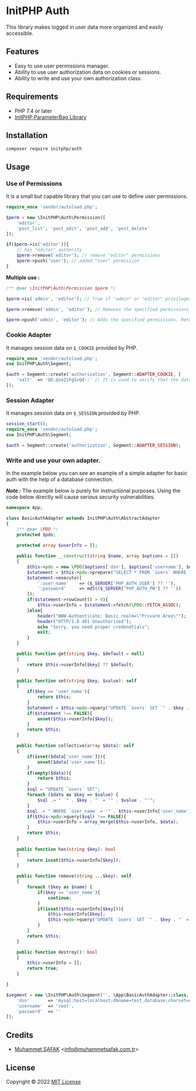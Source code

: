 # InitPHP Auth

This library makes logged in user data more organized and easily accessible.

## Features

- Easy to use user permissions manager.
- Ability to use user authorization data on cookies or sessions.
- Ability to write and use your own authorization class.

## Requirements

- PHP 7.4 or later
- [InitPHP ParameterBag Library](https://github.com/InitPHP/ParameterBag)

## Installation

```
composer require initphp/auth
```

## Usage

### Use of Permissions

It is a small but capable library that you can use to define user permissions.

```php
require_once 'vendor/autoload.php';

$perm = new \InitPHP\Auth\Permission([
    'editor',
    'post_list', 'post_edit', 'post_add', 'post_delete'
]);

if($perm->is('editor')){
    // has "editor" authority
    $perm->remove('editor'); // remove "editor" permissions
    $perm->push('user'); // added "user" permission
}
```

**Multiple use :**

```php
/** @var \InitPHP\Auth\Permission $perm */

$perm->is('admin', 'editor'); // True if "admin" or "editor" privileges. Returns false if none of the specified are present.

$perm->remove('admin', 'editor'); // Removes the specified permissions. And returns the actual number of permissions removed.

$perm->push('admin', 'editor'); // Adds the specified permissions. Returns the number of permissions added.
```

### Cookie Adapter

It manages session data on `$_COOKIE` provided by PHP.

```php
require_once 'vendor/autoload.php';
use InitPHP\Auth\Segment;

$auth = Segment::create('authorization', Segment::ADAPTER_COOKIE, [
    'salt'  => 'QO.@zeZiFgSvQd-:' // It is used to verify that the data in this cookie has not changed. Define a unique and secret string of at least 8 characters.
]);
```
### Session Adapter

It manages session data on `$_SESSION` provided by PHP.

```php
session_start();
require_once 'vendor/autoload.php';
use InitPHP\Auth\Segment;

$auth = Segment::create('authorization', Segment::ADAPTER_SESSION);
```

### Write and use your own adapter.

In the example below you can see an example of a simple adapter for basic auth with the help of a database connection.

**_Note :_** The example below is purely for instructional purposes. Using the code below directly will cause serious security vulnerabilities.

```php
namespace App;

class BasicAuthAdapter extends InitPHP\Auth\AbstractAdapter
{
    /** @var \PDO */
    protected $pdo;
    
    protected array $userInfo = [];

    public function __construct(string $name, array $options = [])
    {
        $this->pdo = new \PDO($options['dsn'], $options['username'], $options['password']);
        $statement = $this->pdo->prepare("SELECT * FROM `ùsers` WHERE `user_name` = :user_name AND `password` = :password LIMIT 1");
        $statement->execute([
            ':user_name'    => ($_SERVER['PHP_AUTH_USER'] ?? ''),
            ':password'     => md5(($_SERVER['PHP_AUTH_PW'] ?? ''))
        ]);
        if($statement->rowCount() > 0){
            $this->userInfo = $statement->fetch(\PDO::FETCH_ASSOC);
        }else{
            header("WWW-Authenticate: Basic realm=\"Privare Area\"");
            header("HTTP/1.0 401 Unauthorized");
            echo "Sorry, you need proper credendtials";
            exit;
        }
    }

    public function get(string $key, $default = null)
    {
        return $this->userInfo[$key] ?? $default;
    }

    public function set(string $key, $value): self
    {
        if($key == 'user_name'){
            return $this;
        }
        $statement = $this->pdo->query("UPDATE `ùsers` SET `" . $key . "` = '" . (string)$value . "' WHERE `ùser_name` = " . $this->userInfo['user_name']);
        if($statement !== FALSE){
            unset($this->userInfo[$key]);
        }
        return $this;
    }

    public function collective(array $data): self
    {
        if(isset($data['user_name'])){
            unset($data['user_name']);
        }
        if(empty($data)){
            return $this;
        }
        $sql = "UPDATE `ùsers` SET";
        foreach ($data as $key => $value) {
            $sql .= " `" . $key . "` = '" . $value . "'";
        }
        $sql .= " WHERE `ùser_name` = '" . $this->userInfo['user_name'] . "'";
        if($this->pdo->query($sql) !== FALSE){
            $this->userInfo = array_merge($this->userInfo, $data);
        }
        return $this;
    }
    
    public function has(string $key): bool
    {
        return isset($this->userInfo[$key]);
    }

    public function remove(string ...$key): self
    {
        foreach ($key as $name) {
            if($key == 'user_name'){
                continue;
            }
            if(isset($this->userInfo[$key])){
                $this->userInfo[$key];
                $this->pdo->query("UPDATE `ùsers` SET `" . $key . "` = NULL WHERE `ùser_name` = '".$this->userInfo['user_name']."'");
            }
        }
        return $this;
    }

    public function destroy(): bool
    {
        $this->userInfo = [];
        return true;
    }

}
```

```php
$segment = new \InitPHP\Auth\Segment('', \App\BasicAuthAdapter::class, [
    'dsn'       => 'mysql:host=localhost;dbname=test_database;charset=utf8mb4',
    'username'  => 'root',
    'password'  => ''
]);
```

## Credits

- [Muhammet ŞAFAK](https://github.com/muhammetsafak) <<info@muhammetsafak.com.tr>>

## License

Copyright &copy; 2022 [MIT License](./LICENSE) 
